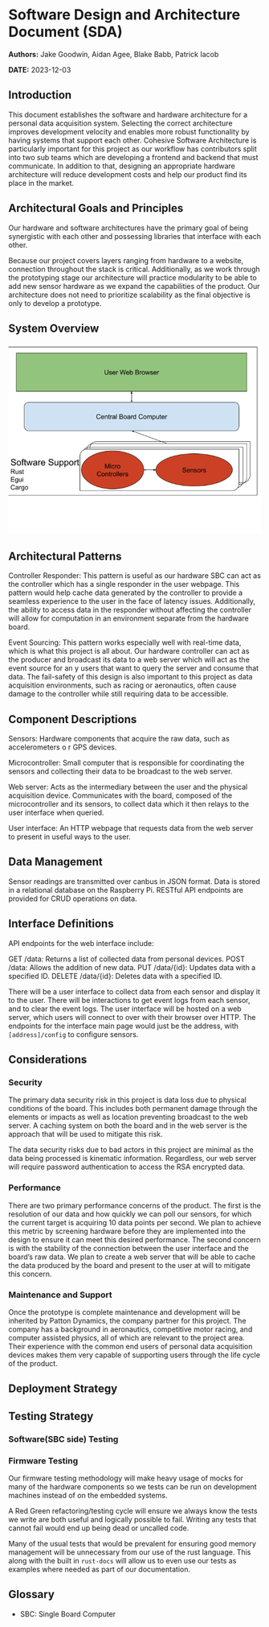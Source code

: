 # Software Design and Architecture Document (SDA)

**Authors:** Jake Goodwin, Aidan Agee, Blake Babb, Patrick Iacob

**DATE:** 2023-12-03

## Introduction

This document establishes the software and hardware architecture for a personal 
data acquisition system. Selecting the correct architecture improves development
velocity and enables more robust functionality by having systems that support 
each other. Cohesive Software Architecture is particularly important for this 
project as our workflow has contributors split into two sub teams which are 
developing a frontend and backend that must communicate. In addition to that, 
designing an appropriate hardware architecture will reduce development costs 
and help our product find its place in the market.

## Architectural Goals and Principles

Our hardware and software architectures have the primary goal of being 
synergistic with each other and possessing libraries that interface with each 
other. 

Because our project covers layers ranging from hardware to a website, 
connection throughout the stack is critical. Additionally, as we work through 
the prototyping stage our architecture will practice modularity to be able to 
add new sensor hardware as we expand the capabilities of the product. Our 
architecture does not need to prioritize scalability as the final objective is 
only to develop a prototype. 

## System Overview

![image](SystemOverview.png)

## Architectural Patterns

Controller Responder: This pattern is useful as our hardware SBC can act as the 
controller which has a single responder in the user webpage. This pattern would 
help cache data generated by the controller to provide a seamless experience to 
the user in the face of latency issues. Additionally, the ability to access data
 in the responder without affecting the controller will allow for computation in
 an environment separate from the hardware board.

Event Sourcing: This pattern works especially well with real-time data, which is 
what this project is all about. Our hardware controller can act as the producer 
and broadcast its data to a web server which will act as the event source for an
y users that want to query the server and consume that data. The fail-safety of 
this design is also important to this project as data acquisition environments, 
such as racing or aeronautics, often cause damage to the controller while still 
requiring data to be accessible.

## Component Descriptions

Sensors: Hardware components that acquire the raw data, such as accelerometers o
r GPS devices.

Microcontroller: Small computer that is responsible for coordinating the sensors
 and collecting their data to be broadcast to the web server.

Web server: Acts as the intermediary between the user and the physical 
acquisition device. Communicates with the board, composed of the 
microcontroller and its 
sensors, to collect data which it then relays to the user interface when 
queried.

User interface: An HTTP webpage that requests data from the web server to 
present in useful ways to the user.

## Data Management
Sensor readings are transmitted over canbus in JSON format.
Data is stored in a relational database on the Raspberry Pi.
RESTful API endpoints are provided for CRUD operations on data.


## Interface Definitions
API endpoints for the web interface include:

GET /data: Returns a list of collected data from personal devices.
POST /data: Allows the addition of new data.
PUT /data/{id}: Updates data with a specified ID.
DELETE /data/{id}: Deletes data with a specified ID.


There will be a user interface to collect data from each sensor and display it to the user. There will be interactions to get event logs from each sensor, and to clear the event logs.
The user interface will be hosted on a web server, which users will connect to over with their browser over HTTP. 
The endpoints for the interface main page would just be the address, with `[address]/config` to configure sensors.

## Considerations

### Security

The primary data security risk in this project is data loss due to physical 
conditions of the board. This includes both permanent damage through the 
elements or impacts as well as location preventing broadcast to the web server. 
A caching system on both the board and in the web server is the approach that 
will be used to mitigate this risk.

The data security risks due to bad actors in this project are minimal as the 
data being processed is kinematic information. Regardless, our web server will 
require password authentication to access the RSA encrypted data.


### Performance

There are two primary performance concerns of the product. The first is the
resolution of our data and how quickly we can poll our sensors, for which the 
current target is acquiring 10 data points per second. We plan to achieve this 
metric by screening hardware before they are implemented into the design to 
ensure it can meet this desired performance. The second concern is with the 
stability of the connection between the user interface and the board’s raw data. 
We plan to create a web server that will be able to cache the data produced by 
the board and present to the user at will to mitigate this concern. 

### Maintenance and Support

Once the prototype is complete maintenance and development will be inherited by 
Patton Dynamics, the company partner for this project. The company has a 
background in aeronautics, competitive motor racing, and computer assisted 
physics, all of which are relevant to the project area. Their experience with 
the common end users of personal data acquisition devices makes them very 
capable of supporting users through the life cycle of the product.


## Deployment Strategy

## Testing Strategy

### Software(SBC side) Testing

### Firmware Testing

Our firmware testing methodology will make heavy usage of mocks for many of
the hardware components so we tests can be run on development machines instead
of on the embedded systems.

A Red Green refactoring/testing cycle will ensure we always know the tests we
write are both useful and logically possible to fail. Writing any tests that
cannot fail would end up being dead or uncalled code.

Many of the usual tests that would be prevalent for ensuring good memory
management will be unnecessary from our use of the rust language. This along with
the built in `rust-docs` will allow us to even use our tests as examples where
needed as part of our documentation.


## Glossary

* SBC: Single Board Computer
